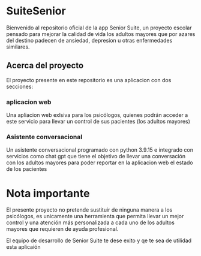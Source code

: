 # SuiteSenior

Bienvenido al repositorio oficial de la app Senior Suite, un proyecto escolar pensado para mejorar la calidad de vida los adultos mayores que por azares del destino padecen de ansiedad, depresion u otras enfermedades similares.

## Acerca del proyecto

El proyecto presente en este repositorio es una aplicacion con dos secciones:

### aplicacion web

Una apliacion web exlsiva para los psicólogos, quienes podrán acceder a este servicio para llevar un control de sus pacientes (los adultos mayores)

### Asistente conversacional

Un asistente conversacional programado con python 3.9.15 e integrado con servicios como chat gpt que tiene el objetivo de llevar una conversación con los adultos mayores para poder reportar en la aplicacion web el estado de los pacientes

# Nota importante

El presente proyecto no pretende sustituir de ninguna manera a los psicólogos, es unicamente una herramienta que permita llevar un mejor control y una atención más personalizada a cada uno de los adultos mayores que requieren de ayuda profesional.

El equipo de desarrollo de Senior Suite te dese exito y qe te sea de utilidad esta aplicaión
